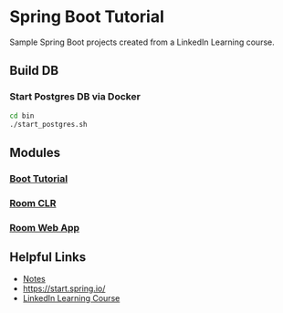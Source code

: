 # Spring Boot Tutorial

Sample Spring Boot projects created from a LinkedIn Learning course.


## Build DB
### Start Postgres DB via Docker
```bash
cd bin
./start_postgres.sh
```

## Modules
### [Boot Tutorial](boot-tutorial/README.md)
### [Room CLR](room-clr/README.md)
### [Room Web App](room-web-app/README.md)

## Helpful Links
- [Notes](notes.md)
- https://start.spring.io/
- [LinkedIn Learning Course](https://www.linkedin.com/learning/spring-boot-2-0-essential-training-2/configuring-embedded-tomcat?u=2079044)